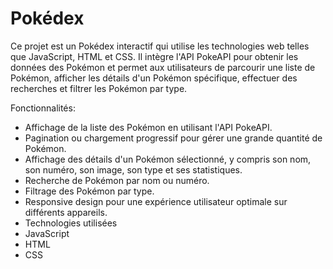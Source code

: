# Pokédex
Ce projet est un Pokédex interactif qui utilise les technologies web telles que JavaScript, HTML et CSS. Il intègre l'API PokeAPI pour obtenir les données des Pokémon et permet aux utilisateurs de parcourir une liste de Pokémon, afficher les détails d'un Pokémon spécifique, effectuer des recherches et filtrer les Pokémon par type.

Fonctionnalités:

- Affichage de la liste des Pokémon en utilisant l'API PokeAPI.
- Pagination ou chargement progressif pour gérer une grande quantité de Pokémon.
- Affichage des détails d'un Pokémon sélectionné, y compris son nom, son numéro, son image, son type et ses statistiques.
- Recherche de Pokémon par nom ou numéro.
- Filtrage des Pokémon par type.
- Responsive design pour une expérience utilisateur optimale sur différents appareils.
- Technologies utilisées
- JavaScript
- HTML
- CSS
